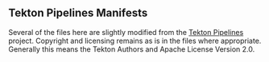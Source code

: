 ## Tekton Pipelines Manifests

Several of the files here are slightly modified from the [Tekton Pipelines](https://tekton.dev)
project. Copyright and licensing remains as is in the files where appropriate.
Generally this means the Tekton Authors and Apache License Version 2.0.

